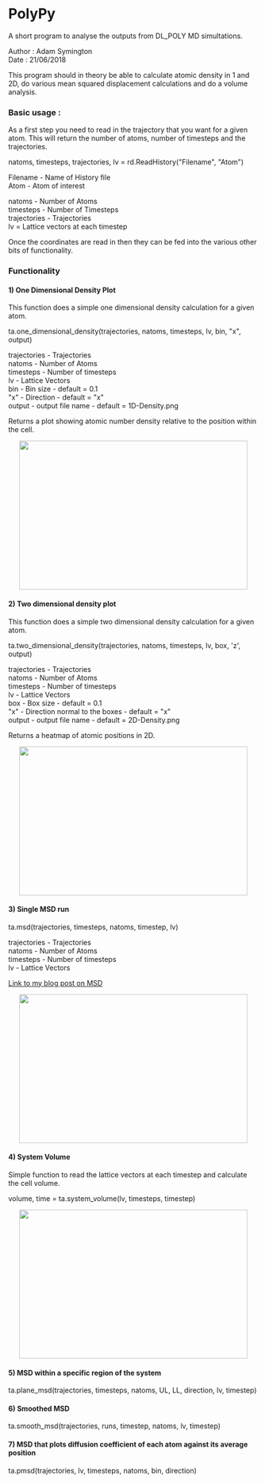 # PolyPy 

A short program to analyse the outputs from DL_POLY MD simultations.

Author : Adam Symington   
Date   : 21/06/2018  
  
This program should in theory be able to calculate atomic density in 1 and 2D, do various mean squared displacement calculations and do a volume analysis.  
  

### Basic usage :

As a first step you need to read in the trajectory that you want for a given atom. This will 
return the number of atoms, number of timesteps and the trajectories. 

natoms, timesteps, trajectories, lv = rd.ReadHistory("Filename", "Atom")  
  
Filename - Name of History file  
Atom - Atom of interest  

natoms - Number of Atoms  
timesteps - Number of Timesteps   
trajectories - Trajectories   
lv = Lattice vectors at each timestep

Once the coordinates are read in then they can be fed into the various other bits of functionality.  

### Functionality

#### 1) One Dimensional Density Plot  

This function does a simple one dimensional density calculation for a given atom. 

ta.one_dimensional_density(trajectories, natoms, timesteps, lv, bin, "x", output)

trajectories - Trajectories   
natoms - Number of Atoms  
timesteps - Number of timesteps     
lv - Lattice Vectors    
bin - Bin size - default = 0.1     
"x" - Direction - default = "x"    
output - output file name - default = 1D-Density.png  

  
Returns a plot showing atomic number density relative to the position within the cell.   
<p align="center">
  <img width="460" height="300" src="https://github.com/symmy596/PolyPy/blob/master/Plots/1D-Density.png">
</p>

#### 2) Two dimensional density plot

This function does a simple two dimensional density calculation for a given atom.

ta.two_dimensional_density(trajectories, natoms, timesteps, lv, box, 'z', output)

trajectories - Trajectories  
natoms - Number of Atoms  
timesteps - Number of timesteps  
lv - Lattice Vectors   
box - Box size - default = 0.1   
"x" - Direction normal to the boxes - default = "x"     
output - output file name - default = 2D-Density.png     
  
Returns a heatmap of atomic positions in 2D. 
  
<p align="center">
  <img width="460" height="300" src="https://github.com/symmy596/PolyPy/blob/master/Plots/2D-Density.png">
</p>


#### 3) Single MSD run

ta.msd(trajectories, timesteps, natoms, timestep, lv)

trajectories - Trajectories  
natoms - Number of Atoms  
timesteps - Number of timesteps  
lv - Lattice Vectors  

[Link to my blog post on MSD](http://people.bath.ac.uk/ars44/blog_posts/post_1.html)

<p align="center">
  <img width="460" height="300" src="https://github.com/symmy596/PolyPy/blob/master/Plots/MSD.png">
</p>

#### 4) System Volume

Simple function to read the lattice vectors at each timestep and calculate the cell volume.    

volume, time = ta.system_volume(lv, timesteps, timestep)  
  

  
<p align="center">
  <img width="460" height="300" src="https://github.com/symmy596/PolyPy/blob/master/Plots/Volume.png">
</p>


#### 5) MSD within a specific region of the system


ta.plane_msd(trajectories, timesteps, natoms, UL, LL, direction, lv, timestep)


#### 6) Smoothed MSD

ta.smooth_msd(trajectories, runs, timestep, natoms, lv, timestep)


#### 7) MSD that plots diffusion coefficient of each atom against its average position 

ta.pmsd(trajectories, lv, timesteps, natoms, bin, direction)



